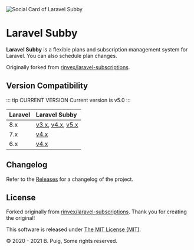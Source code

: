 <img src="https://repository-images.githubusercontent.com/312531331/83fd5e80-9ec8-11eb-9b6a-210d761a536e" alt="Social Card of Laravel Subby">

# Laravel Subby

**Laravel Subby** is a flexible plans and subscription management system for Laravel. You can also schedule plan
changes.

Originally forked from [rinvex/laravel-subscriptions](https://github.com/rinvex/laravel-subscriptions).

## Version Compatibility
::: tip CURRENT VERSION
Current version is v5.0
:::

Laravel  | Laravel Subby
:---------|:----------
8.x    | [v3.x](/v3.x/), [v4.x](/v4.x/), [v5.x](/v5.x/)
7.x    | [v4.x](/v4.x/)
6.x    | [v4.x](/v4.x/)

## Changelog

Refer to the [Releases](https://github.com/bpuig/laravel-subby/releases) for a changelog of the project.

## License

Forked originally from [rinvex/laravel-subscriptions](https://github.com/rinvex/laravel-subscriptions). Thank you for
creating the original!

This software is released under [The MIT License (MIT)](LICENSE).

&copy; 2020 - 2021 B. Puig, Some rights reserved.



